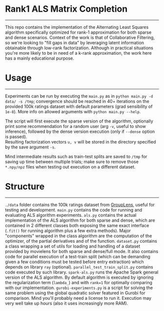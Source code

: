 # Rank1 ALS Matrix Completion
---
This repo contains the implementation of the Alternating Least Squares algorithm specifically optimized for rank-1 approximation for both sparse and dense scenarios.
Context of the work is that of Collaborative Filtering, so we're looking to "fill gaps in data" by leveraging latent information obtainable through low-rank factorization.
Although in practical situations you're more likely to be in need of a k-rank approximation, the work here has a mainly educational purpose.


# Usage
---
Experiments can be run by executing the `main.py` as in `python main.py -d data/ -s /tmp`; convergence should be reached in 40+ iterations on the provided 100k ratings dataset with default parameters (grad sensibility of `1e-8`). More info on allowed arguments with `python main.py --help`.

The script will first execute the sparse version of the algorithm, optionally print some recommendation for a random user (arg `-v`, useful to show inference), followed by the dense version execution (only if `--dense` option is passed).  
Resulting factorization vectors `u, v` will be stored in the directory specified by the save argument `-s`.

Mind intermediate results such as train-test splits are saved to `/tmp` for saving up time between multiple trials; make sure to remove those `*.npy/npz` files when testing out execution on a different dataset. 


# Structure
---
`./data` folder contains the 100k ratings dataset from [GroupLens](https://grouplens.org/datasets/movielens/), useful for testing and development.
`main.py` contains the code for running and evaluating ALS algorithm experiments.
`als.py` contains the actual implementation of the ALS algorithm for both sparse and dense, which are contained in 2 different classes both exposing the same exact interface (`.fit()` for running algorithm plus a few extra methods). Major "components" wrapped in the class algorithm are the computation of the optimizer, of the partial derivatives and of the function. 
`dataset.py` contains a class wrapping a set of utils for loading and handling of a dataset provided by movielens for both sparse and dense/full mode. It also contains code for parallel execution of a test-train split (which can be demanding given a few conditions must be tested before entry extraction) which depends on library `ray` (optional).
`parallel_test_train_split.py` contains code executed by such library.
`spark-als.py` runs the Apache Spark general version of the ALS algorithm. By default algorithm is executed by ignoring the regularization term (`lambda_`) and with `rank=1` for optimally comparing with our implementation.
`gurobi-experiments.py` is a script for solving the same problem using the global quadratic solver featured in Gurobi for comparison. Mind you'll probably need a license to run it. Execution may very well take up hours (also it uses increasingly more RAM).   


